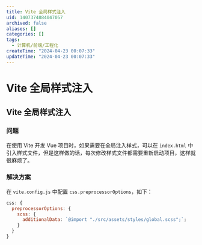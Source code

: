 ```yaml
---
title: Vite 全局样式注入
uid: 1407374884047057
archived: false
aliases: []
categories: []
tags:
  - 计算机/前端/工程化
createTime: "2024-04-23 00:07:33"
updateTime: "2024-04-23 00:07:33"
---
```


# Vite 全局样式注入

## Vite 全局样式注入

### 问题

在使用 Vite 开发 Vue 项目时，如果需要在全局注入样式，可以在 `index.html` 中引入样式文件，但是这样做的话，每次修改样式文件都需要重新启动项目，这样就很麻烦了。

### 解决方案

在 `vite.config.js` 中配置 `css.preprocessorOptions`，如下：

```js
css: {
  preprocessorOptions: {
    scss: {
      additionalData: `@import "./src/assets/styles/global.scss";`;
    }
  }
}
```
